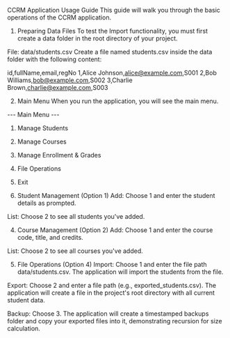 CCRM Application Usage Guide
This guide will walk you through the basic operations of the CCRM application.

1. Preparing Data Files
To test the Import functionality, you must first create a data folder in the root directory of your project.

File: data/students.csv
Create a file named students.csv inside the data folder with the following content:

id,fullName,email,regNo
1,Alice Johnson,alice@example.com,S001
2,Bob Williams,bob@example.com,S002
3,Charlie Brown,charlie@example.com,S003

2. Main Menu
When you run the application, you will see the main menu.

--- Main Menu ---
1. Manage Students
2. Manage Courses
3. Manage Enrollment & Grades
4. File Operations
5. Exit

3. Student Management (Option 1)
Add: Choose 1 and enter the student details as prompted.

List: Choose 2 to see all students you've added.

4. Course Management (Option 2)
Add: Choose 1 and enter the course code, title, and credits.

List: Choose 2 to see all courses you've added.

5. File Operations (Option 4)
Import: Choose 1 and enter the file path data/students.csv. The application will import the students from the file.

Export: Choose 2 and enter a file path (e.g., exported_students.csv). The application will create a file in the project's root directory with all current student data.

Backup: Choose 3. The application will create a timestamped backups folder and copy your exported files into it, demonstrating recursion for size calculation.